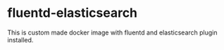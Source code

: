 # fluentd-elasticsearch

This is custom made docker image with fluentd and elasticsearch plugin installed.



